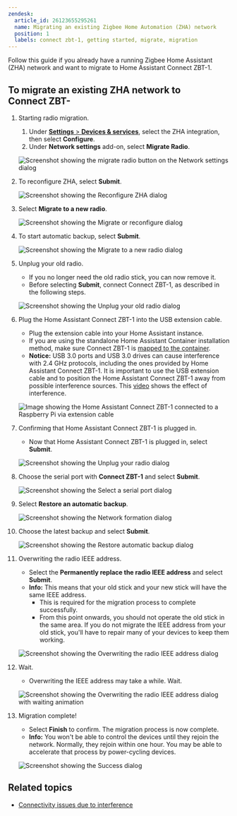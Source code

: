 ```yaml
---
zendesk:
  article_id: 26123655295261
  name: Migrating an existing Zigbee Home Automation (ZHA) network
  position: 1
  labels: connect zbt-1, getting started, migrate, migration
---
```


Follow this guide if you already have a running Zigbee Home Assistant (ZHA) network and want to migrate to Home Assistant Connect&nbsp;ZBT-1.

## To migrate an existing ZHA network to Connect&nbsp;ZBT-

1. Starting radio migration.
   1. Under [**Settings** > **Devices & services**](https://my.home-assistant.io/redirect/integrations/), select the ZHA integration, then select **Configure**.
   2. Under **Network settings** add-on, select **Migrate Radio**.

   ![Screenshot showing the migrate radio button on the Network settings dialog](/static/img/connect-zbt-1/connect-zbt-1-z2m-migrate-zha-02.png)

2. To reconfigure ZHA, select **Submit**.

    ![Screenshot showing the Reconfigure ZHA dialog](/static/img/connect-zbt-1/z2m-migrate-zha-03.png)

3. Select **Migrate to a new radio**.

   ![Screenshot showing the Migrate or reconfigure dialog](/static/img/connect-zbt-1/z2m-migrate-zha-04.png)

4. To start automatic backup, select **Submit**.

   ![Screenshot showing the Migrate to a new radio dialog](/static/img/connect-zbt-1/z2m-migrate-zha-05.png)

5. Unplug your old radio.
   - If you no longer need the old radio stick, you can now remove it.
   - Before selecting **Submit**, connect Connect&nbsp;ZBT-1, as described in the following steps.

    ![Screenshot showing the Unplug your old radio dialog](/static/img/connect-zbt-1/z2m-migrate-zha-06.png)

6. Plug the Home Assistant Connect&nbsp;ZBT-1 into the USB extension cable.
   - Plug the extension cable into your Home Assistant instance.
   - If you are using the standalone Home Assistant Container installation method, make sure Connect&nbsp;ZBT-1 is [mapped to the container](https://www.home-assistant.io/installation/linux#exposing-devices).
   - **Notice:** USB 3.0 ports and USB 3.0 drives can cause interference with 2.4 GHz protocols, including the ones provided by Home Assistant Connect&nbsp;ZBT-1. It is important to use the USB extension cable and to position the Home Assistant Connect&nbsp;ZBT-1 away from possible interference sources.
    This [video](/hc/en-us/articles/26124431414557) shows the effect of interference.

   ![Image showing the Home Assistant Connect&nbsp;ZBT-1 connected to a Raspberry Pi via extension cable](/static/img/connect-zbt-1/connect-zbt-1-raspi-01.jpg)

7. Confirming that Home Assistant Connect&nbsp;ZBT-1 is plugged in.
   - Now that Home Assistant Connect&nbsp;ZBT-1 is plugged in, select **Submit**.

   ![Screenshot showing the Unplug your radio dialog](/static/img/connect-zbt-1/z2m-migrate-zha-06.png)

8. Choose the serial port with **Connect&nbsp;ZBT-1** and select **Submit**.

   ![Screenshot showing the Select a serial port dialog](/static/img/connect-zbt-1/connect-zbt-1-migrate-zha-select-port.png)

9. Select **Restore an automatic backup**.

   ![Screenshot showing the Network formation dialog](/static/img/connect-zbt-1/z2m-migrate-zha-08.png)

10. Choose the latest backup and select **Submit**.

    ![Screenshot showing the Restore automatic backup dialog](/static/img/connect-zbt-1/z2m-migrate-zha-09.png)

11. Overwriting the radio IEEE address.
    - Select the **Permanently replace the radio IEEE address** and select **Submit**.
    - **Info:** This means that your old stick and your new stick will have the same IEEE address.
      - This is required for the migration process to complete successfully.
      - From this point onwards, you should not operate the old stick in the same area. If you do not migrate the IEEE address from your old stick, you'll have to repair many of your devices to keep them working.

    ![Screenshot showing the Overwriting the radio IEEE address dialog](/static/img/connect-zbt-1/z2m-migrate-zha-10.png)

12. Wait.
    - Overwriting the IEEE address may take a while. Wait.

    ![Screenshot showing the Overwriting the radio IEEE address dialog with waiting animation](/static/img/connect-zbt-1/z2m-migrate-zha-11.png)

13. Migration complete!

    - Select **Finish** to confirm. The migration process is now complete.
    - **Info:** You won't be able to control the devices until they rejoin the network. Normally, they rejoin within one hour. You may be able to accelerate that process by power-cycling devices.

    ![Screenshot showing the Success dialog](/static/img/connect-zbt-1/z2m-migrate-zha-12.png)

## Related topics

- [Connectivity issues due to interference](/hc/en-us/articles/26124431414557)